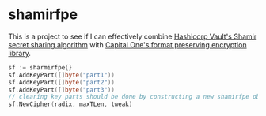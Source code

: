 # shamirfpe

This is a project to see if I can effectively combine [Hashicorp Vault's Shamir secret sharing algorithm](https://github.com/hashicorp/vault/tree/master/shamir) with [Capital One's format preserving encryption library](https://github.com/capitalone/fpe).

```go
sf := sharmirfpe{}
sf.AddKeyPart([]byte("part1"))
sf.AddKeyPart([]byte("part2"))
sf.AddKeyPart([]byte("part3"))
// clearing key parts should be done by constructing a new shamirfpe object
sf.NewCipher(radix, maxTLen, tweak)
```
